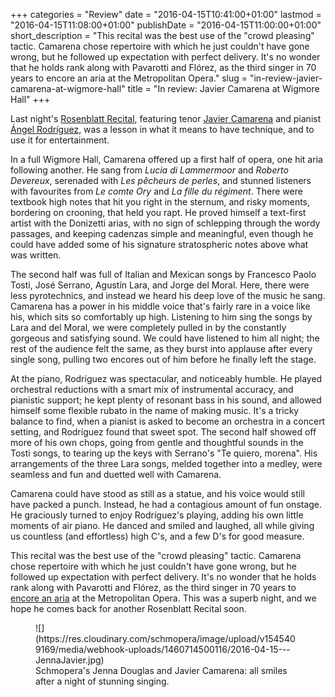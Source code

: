 +++
categories = "Review"
date = "2016-04-15T10:41:00+01:00"
lastmod = "2016-04-15T11:08:00+01:00"
publishDate = "2016-04-15T11:00:00+01:00"
short_description = "This recital was the best use of the &quot;crowd pleasing&quot; tactic. Camarena chose repertoire with which he just couldn&#039;t have gone wrong, but he followed up expectation with perfect delivery. It&#039;s no wonder that he holds rank along with Pavarotti and Flórez, as the third singer in 70 years to encore an aria at the Metropolitan Opera."
slug = "in-review-javier-camarena-at-wigmore-hall"
title = "In review: Javier Camarena at Wigmore Hall"
+++

Last night's [Rosenblatt Recital](/ian-rosenblatt-its-all-about-the-voice/), featuring tenor [Javier Camarena](/scene/people/javier-camarena/) and pianist [Ángel Rodríguez](http://www.angelrodriguez.mx/), was a lesson in what it means to have technique, and to use it for entertainment.

In a full Wigmore Hall, Camarena offered up a first half of opera, one hit aria following another. He sang from *Lucia di Lammermoor* and *Roberto Devereux*, serenaded with *Les pêcheurs de perles*, and stunned listeners with favourites from *Le comte Ory* and *La fille du régiment*. There were textbook high notes that hit you right in the sternum, and risky moments, bordering on crooning, that held you rapt. He proved himself a text-first artist with the Donizetti arias, with no sign of schlepping through the wordy passages, and keeping cadenzas simple and meaningful, even though he could have added some of his signature stratospheric notes above what was written.

The second half was full of Italian and Mexican songs by Francesco Paolo Tosti, José Serrano, Agustín Lara, and Jorge del Moral. Here, there were less pyrotechnics, and instead we heard his deep love of the music he sang. Camarena has a power in his middle voice that's fairly rare in a voice like his, which sits so comfortably up high. Listening to him sing the songs by Lara and del Moral, we were completely pulled in by the constantly gorgeous and satisfying sound. We could have listened to him all night; the rest of the audience felt the same, as they burst into applause after every single song, pulling two encores out of him before he finally left the stage.

At the piano, Rodríguez was spectacular, and noticeably humble. He played orchestral reductions with a smart mix of instrumental accuracy, and pianistic support; he kept plenty of resonant bass in his sound, and allowed himself some flexible rubato in the name of making music. It's a tricky balance to find, when a pianist is asked to become an orchestra in a concert setting, and Rodríguez found that sweet spot. The second half showed off more of his own chops, going from gentle and thoughtful sounds in the Tosti songs, to tearing up the keys with Serrano's "Te quiero, morena". His arrangements of the three Lara songs, melded together into a medley, were seamless and fun and duetted well with Camarena.

Camarena could have stood as still as a statue, and his voice would still have packed a punch. Instead, he had a contagious amount of fun onstage. He graciously turned to enjoy Rodríguez's playing, adding his own little moments of air piano. He danced and smiled and laughed, all while giving us countless (and effortless) high C's, and a few D's for good measure. 

This recital was the best use of the "crowd pleasing" tactic. Camarena chose repertoire with which he just couldn't have gone wrong, but he followed up expectation with perfect delivery. It's no wonder that he holds rank along with Pavarotti and Flórez, as the third singer in 70 years to [encore an aria](https://youtu.be/Fau3XIaHoDc) at the Metropolitan Opera. This was a superb night, and we hope he comes back for another Rosenblatt Recital soon.

<figure data-type="image">
![](https://res.cloudinary.com/schmopera/image/upload/v1545409169/media/webhook-uploads/1460714500116/2016-04-15---JennaJavier.jpg)
<figcaption>Schmopera's Jenna Douglas and Javier Camarena: all smiles after a night of stunning singing.</figcaption>
